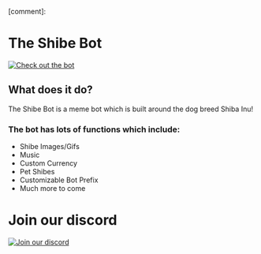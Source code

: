 [comment]: <style>@keyframes hover {0%{box-shadow: 0 10px 20px 0px;transform: translateY(0px)}50%{box-shadow: 0 10px 10px 0px;transform: translateY(-10px)}100%{box-shadow: 0 10px 20px 0px;transform: translateY(0px)}}@keyframes hovertwo {0%{transform: translateY(0px)}50%{transform: translateY(-10px)}100%{transform: translateY(0px)}}.columns .bot-img {box-shadow: none !important;border-radius: 50%;animation: hover 5s ease-in-out infinite;}.votebutton, .bot-name, .bot-description, .lib, .column, .owners, .btn-like, .status, .content {box-shadow: none !important;animation: hovertwo 5s ease-in-out infinite;}</style>
# The Shibe Bot
[![Check out the bot](https://discordbots.org/api/widget/454379401279176706.svg)](https://discordbots.org/bot/454379401279176706)

## What does it do?

The Shibe Bot is a meme bot which is built around the dog breed Shiba Inu! 

### The bot has lots of functions which include:
* Shibe Images/Gifs
* Music
* Custom Currency
* Pet Shibes
* Customizable Bot Prefix
* Much more to come


# Join our discord
[![Join our discord](https://discordapp.com/api/guilds/485841182841110528/embed.png?style=banner2)](https://discord.gg/aSkxj6t)
